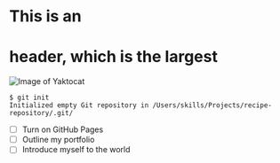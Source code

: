 # This is an <h1> header, which is the largest
  
![Image of Yaktocat](https://octodex.github.com/images/yaktocat.png)  

 ``` 
$ git init
Initialized empty Git repository in /Users/skills/Projects/recipe-repository/.git/
```

- [ ] Turn on GitHub Pages
- [ ] Outline my portfolio
- [ ] Introduce myself to the world
